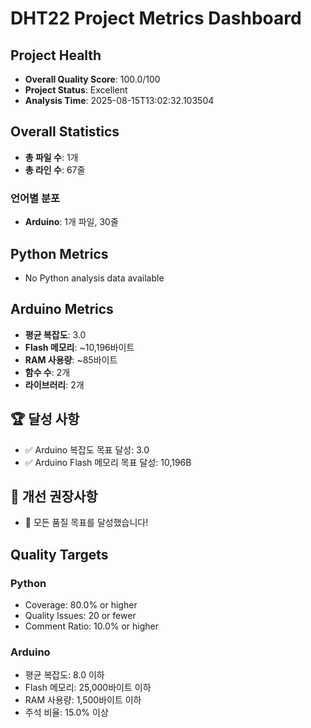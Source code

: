# DHT22 Project Metrics Dashboard

## Project Health
- **Overall Quality Score**: 100.0/100
- **Project Status**: Excellent
- **Analysis Time**: 2025-08-15T13:02:32.103504

## Overall Statistics
- **총 파일 수**: 1개
- **총 라인 수**: 67줄

### 언어별 분포
- **Arduino**: 1개 파일, 30줄

## Python Metrics
- No Python analysis data available

## Arduino Metrics
- **평균 복잡도**: 3.0
- **Flash 메모리**: ~10,196바이트
- **RAM 사용량**: ~85바이트
- **함수 수**: 2개
- **라이브러리**: 2개

## 🏆 달성 사항
- ✅ Arduino 복잡도 목표 달성: 3.0
- ✅ Arduino Flash 메모리 목표 달성: 10,196B

## 🎯 개선 권장사항
- 🎉 모든 품질 목표를 달성했습니다!

## Quality Targets
### Python
- Coverage: 80.0% or higher
- Quality Issues: 20 or fewer
- Comment Ratio: 10.0% or higher

### Arduino
- 평균 복잡도: 8.0 이하
- Flash 메모리: 25,000바이트 이하
- RAM 사용량: 1,500바이트 이하
- 주석 비율: 15.0% 이상
